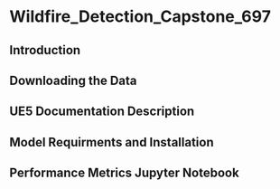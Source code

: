 # Wildfire_Detection_Capstone_697

## Introduction 


## Downloading the Data


## UE5 Documentation Description


## Model Requirments and Installation


## Performance Metrics Jupyter Notebook 

